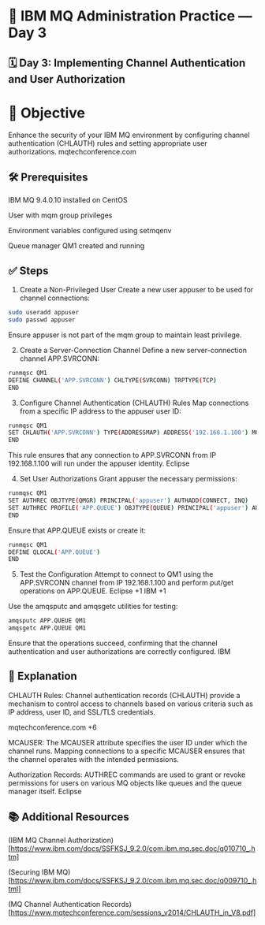 # 📘 IBM MQ Administration Practice — Day 3
## 🗓️ Day 3: Implementing Channel Authentication and User Authorization
# 🎯 Objective
Enhance the security of your IBM MQ environment by configuring channel authentication (CHLAUTH) rules and setting appropriate user authorizations.
mqtechconference.com

## 🛠️ Prerequisites
IBM MQ 9.4.0.10 installed on CentOS

User with mqm group privileges

Environment variables configured using setmqenv

Queue manager QM1 created and running

## ✅ Steps
1. Create a Non-Privileged User
Create a new user appuser to be used for channel connections:

```bash
sudo useradd appuser
sudo passwd appuser
```
Ensure appuser is not part of the mqm group to maintain least privilege.

2. Create a Server-Connection Channel
Define a new server-connection channel APP.SVRCONN:
```bash
runmqsc QM1
DEFINE CHANNEL('APP.SVRCONN') CHLTYPE(SVRCONN) TRPTYPE(TCP)
END
```
3. Configure Channel Authentication (CHLAUTH) Rules
Map connections from a specific IP address to the appuser user ID:
```bash
runmqsc QM1
SET CHLAUTH('APP.SVRCONN') TYPE(ADDRESSMAP) ADDRESS('192.168.1.100') MCAUSER('appuser')
END
```
This rule ensures that any connection to APP.SVRCONN from IP 192.168.1.100 will run under the appuser identity.
Eclipse

4. Set User Authorizations
Grant appuser the necessary permissions:
```bash
runmqsc QM1
SET AUTHREC OBJTYPE(QMGR) PRINCIPAL('appuser') AUTHADD(CONNECT, INQ)
SET AUTHREC PROFILE('APP.QUEUE') OBJTYPE(QUEUE) PRINCIPAL('appuser') AUTHADD(PUT, GET)
END
```
Ensure that APP.QUEUE exists or create it:
```bash
runmqsc QM1
DEFINE QLOCAL('APP.QUEUE')
END
```
5. Test the Configuration
Attempt to connect to QM1 using the APP.SVRCONN channel from IP 192.168.1.100 and perform put/get operations on APP.QUEUE.
Eclipse
+1
IBM
+1

Use the amqsputc and amqsgetc utilities for testing:
```bash
amqsputc APP.QUEUE QM1
amqsgetc APP.QUEUE QM1
```
Ensure that the operations succeed, confirming that the channel authentication and user authorizations are correctly configured.
IBM

## 📘 Explanation
CHLAUTH Rules: Channel authentication records (CHLAUTH) provide a mechanism to control access to channels based on various criteria such as IP address, user ID, and SSL/TLS credentials. 

mqtechconference.com
+6

MCAUSER: The MCAUSER attribute specifies the user ID under which the channel runs. Mapping connections to a specific MCAUSER ensures that the channel operates with the intended permissions.

Authorization Records: AUTHREC commands are used to grant or revoke permissions for users on various MQ objects like queues and the queue manager itself.
Eclipse

## 📚 Additional Resources
(IBM MQ Channel Authorization)  [https://www.ibm.com/docs/SSFKSJ_9.2.0/com.ibm.mq.sec.doc/q010710_.htm]

(Securing IBM MQ) [https://www.ibm.com/docs/SSFKSJ_9.2.0/com.ibm.mq.sec.doc/q009710_.html]

(MQ Channel Authentication Records) [https://www.mqtechconference.com/sessions_v2014/CHLAUTH_in_V8.pdf]

